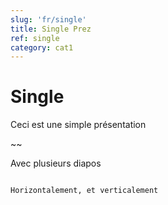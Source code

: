 ```yaml
---
slug: 'fr/single'
title: Single Prez
ref: single
category: cat1
---
```


# Single

Ceci est une simple présentation

~~

Avec plusieurs diapos

~~~

Horizontalement, et verticalement
